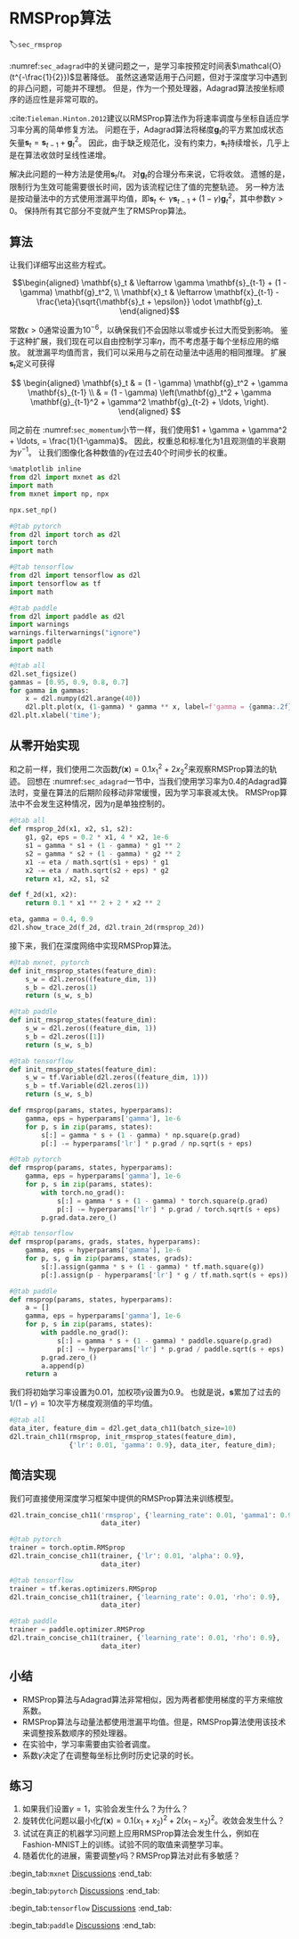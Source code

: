 # RMSProp算法
:label:`sec_rmsprop`

 :numref:`sec_adagrad`中的关键问题之一，是学习率按预定时间表$\mathcal{O}(t^{-\frac{1}{2}})$显著降低。
虽然这通常适用于凸问题，但对于深度学习中遇到的非凸问题，可能并不理想。
但是，作为一个预处理器，Adagrad算法按坐标顺序的适应性是非常可取的。

 :cite:`Tieleman.Hinton.2012`建议以RMSProp算法作为将速率调度与坐标自适应学习率分离的简单修复方法。
问题在于，Adagrad算法将梯度$\mathbf{g}_t$的平方累加成状态矢量$\mathbf{s}_t = \mathbf{s}_{t-1} + \mathbf{g}_t^2$。
因此，由于缺乏规范化，没有约束力，$\mathbf{s}_t$持续增长，几乎上是在算法收敛时呈线性递增。

解决此问题的一种方法是使用$\mathbf{s}_t / t$。
对$\mathbf{g}_t$的合理分布来说，它将收敛。
遗憾的是，限制行为生效可能需要很长时间，因为该流程记住了值的完整轨迹。
另一种方法是按动量法中的方式使用泄漏平均值，即$\mathbf{s}_t \leftarrow \gamma \mathbf{s}_{t-1} + (1-\gamma) \mathbf{g}_t^2$，其中参数$\gamma > 0$。
保持所有其它部分不变就产生了RMSProp算法。

## 算法

让我们详细写出这些方程式。

$$\begin{aligned}
    \mathbf{s}_t & \leftarrow \gamma \mathbf{s}_{t-1} + (1 - \gamma) \mathbf{g}_t^2, \\
    \mathbf{x}_t & \leftarrow \mathbf{x}_{t-1} - \frac{\eta}{\sqrt{\mathbf{s}_t + \epsilon}} \odot \mathbf{g}_t.
\end{aligned}$$

常数$\epsilon > 0$通常设置为$10^{-6}$，以确保我们不会因除以零或步长过大而受到影响。
鉴于这种扩展，我们现在可以自由控制学习率$\eta$，而不考虑基于每个坐标应用的缩放。
就泄漏平均值而言，我们可以采用与之前在动量法中适用的相同推理。
扩展$\mathbf{s}_t$定义可获得

$$
\begin{aligned}
\mathbf{s}_t & = (1 - \gamma) \mathbf{g}_t^2 + \gamma \mathbf{s}_{t-1} \\
& = (1 - \gamma) \left(\mathbf{g}_t^2 + \gamma \mathbf{g}_{t-1}^2 + \gamma^2 \mathbf{g}_{t-2} + \ldots, \right).
\end{aligned}
$$

同之前在 :numref:`sec_momentum`小节一样，我们使用$1 + \gamma + \gamma^2 + \ldots, = \frac{1}{1-\gamma}$。
因此，权重总和标准化为$1$且观测值的半衰期为$\gamma^{-1}$。
让我们图像化各种数值的$\gamma$在过去40个时间步长的权重。

```python
%matplotlib inline
from d2l import mxnet as d2l
import math
from mxnet import np, npx

npx.set_np()
```

```python
#@tab pytorch
from d2l import torch as d2l
import torch
import math
```

```python
#@tab tensorflow
from d2l import tensorflow as d2l
import tensorflow as tf
import math
```

```python
#@tab paddle
from d2l import paddle as d2l
import warnings
warnings.filterwarnings("ignore")
import paddle
import math
```

```python
#@tab all
d2l.set_figsize()
gammas = [0.95, 0.9, 0.8, 0.7]
for gamma in gammas:
    x = d2l.numpy(d2l.arange(40))
    d2l.plt.plot(x, (1-gamma) * gamma ** x, label=f'gamma = {gamma:.2f}')
d2l.plt.xlabel('time');
```

## 从零开始实现

和之前一样，我们使用二次函数$f(\mathbf{x})=0.1x_1^2+2x_2^2$来观察RMSProp算法的轨迹。
回想在 :numref:`sec_adagrad`一节中，当我们使用学习率为0.4的Adagrad算法时，变量在算法的后期阶段移动非常缓慢，因为学习率衰减太快。
RMSProp算法中不会发生这种情况，因为$\eta$是单独控制的。

```python
#@tab all
def rmsprop_2d(x1, x2, s1, s2):
    g1, g2, eps = 0.2 * x1, 4 * x2, 1e-6
    s1 = gamma * s1 + (1 - gamma) * g1 ** 2
    s2 = gamma * s2 + (1 - gamma) * g2 ** 2
    x1 -= eta / math.sqrt(s1 + eps) * g1
    x2 -= eta / math.sqrt(s2 + eps) * g2
    return x1, x2, s1, s2

def f_2d(x1, x2):
    return 0.1 * x1 ** 2 + 2 * x2 ** 2

eta, gamma = 0.4, 0.9
d2l.show_trace_2d(f_2d, d2l.train_2d(rmsprop_2d))
```

接下来，我们在深度网络中实现RMSProp算法。

```python
#@tab mxnet, pytorch
def init_rmsprop_states(feature_dim):
    s_w = d2l.zeros((feature_dim, 1))
    s_b = d2l.zeros(1)
    return (s_w, s_b)
```

```python
#@tab paddle
def init_rmsprop_states(feature_dim):
    s_w = d2l.zeros((feature_dim, 1))
    s_b = d2l.zeros([1])
    return (s_w, s_b)
```

```python
#@tab tensorflow
def init_rmsprop_states(feature_dim):
    s_w = tf.Variable(d2l.zeros((feature_dim, 1)))
    s_b = tf.Variable(d2l.zeros(1))
    return (s_w, s_b)
```

```python
def rmsprop(params, states, hyperparams):
    gamma, eps = hyperparams['gamma'], 1e-6
    for p, s in zip(params, states):
        s[:] = gamma * s + (1 - gamma) * np.square(p.grad)
        p[:] -= hyperparams['lr'] * p.grad / np.sqrt(s + eps)
```

```python
#@tab pytorch
def rmsprop(params, states, hyperparams):
    gamma, eps = hyperparams['gamma'], 1e-6
    for p, s in zip(params, states):
        with torch.no_grad():
            s[:] = gamma * s + (1 - gamma) * torch.square(p.grad)
            p[:] -= hyperparams['lr'] * p.grad / torch.sqrt(s + eps)
        p.grad.data.zero_()
```

```python
#@tab tensorflow
def rmsprop(params, grads, states, hyperparams):
    gamma, eps = hyperparams['gamma'], 1e-6
    for p, s, g in zip(params, states, grads):
        s[:].assign(gamma * s + (1 - gamma) * tf.math.square(g))
        p[:].assign(p - hyperparams['lr'] * g / tf.math.sqrt(s + eps))
```

```python
#@tab paddle
def rmsprop(params, states, hyperparams):
    a = []
    gamma, eps = hyperparams['gamma'], 1e-6
    for p, s in zip(params, states):
        with paddle.no_grad():
            s[:] = gamma * s + (1 - gamma) * paddle.square(p.grad)
            p[:] -= hyperparams['lr'] * p.grad / paddle.sqrt(s + eps)
        p.grad.zero_()
        a.append(p)
    return a 
```

我们将初始学习率设置为0.01，加权项$\gamma$设置为0.9。
也就是说，$\mathbf{s}$累加了过去的$1/(1-\gamma) = 10$次平方梯度观测值的平均值。

```python
#@tab all
data_iter, feature_dim = d2l.get_data_ch11(batch_size=10)
d2l.train_ch11(rmsprop, init_rmsprop_states(feature_dim),
               {'lr': 0.01, 'gamma': 0.9}, data_iter, feature_dim);
```

## 简洁实现

我们可直接使用深度学习框架中提供的RMSProp算法来训练模型。

```python
d2l.train_concise_ch11('rmsprop', {'learning_rate': 0.01, 'gamma1': 0.9},
                       data_iter)
```

```python
#@tab pytorch
trainer = torch.optim.RMSprop
d2l.train_concise_ch11(trainer, {'lr': 0.01, 'alpha': 0.9},
                       data_iter)
```

```python
#@tab tensorflow
trainer = tf.keras.optimizers.RMSprop
d2l.train_concise_ch11(trainer, {'learning_rate': 0.01, 'rho': 0.9},
                       data_iter)
```

```python
#@tab paddle
trainer = paddle.optimizer.RMSProp
d2l.train_concise_ch11(trainer, {'learning_rate': 0.01, 'rho': 0.9},
                       data_iter)
```

## 小结

* RMSProp算法与Adagrad算法非常相似，因为两者都使用梯度的平方来缩放系数。
* RMSProp算法与动量法都使用泄漏平均值。但是，RMSProp算法使用该技术来调整按系数顺序的预处理器。
* 在实验中，学习率需要由实验者调度。
* 系数$\gamma$决定了在调整每坐标比例时历史记录的时长。

## 练习

1. 如果我们设置$\gamma = 1$，实验会发生什么？为什么？
1. 旋转优化问题以最小化$f(\mathbf{x}) = 0.1 (x_1 + x_2)^2 + 2 (x_1 - x_2)^2$。收敛会发生什么？
1. 试试在真正的机器学习问题上应用RMSProp算法会发生什么，例如在Fashion-MNIST上的训练。试验不同的取值来调整学习率。
1. 随着优化的进展，需要调整$\gamma$吗？RMSProp算法对此有多敏感？

:begin_tab:`mxnet`
[Discussions](https://discuss.d2l.ai/t/4321)
:end_tab:

:begin_tab:`pytorch`
[Discussions](https://discuss.d2l.ai/t/4322)
:end_tab:

:begin_tab:`tensorflow`
[Discussions](https://discuss.d2l.ai/t/4323)
:end_tab:

:begin_tab:`paddle`
[Discussions](https://discuss.d2l.ai/t/11853)
:end_tab: